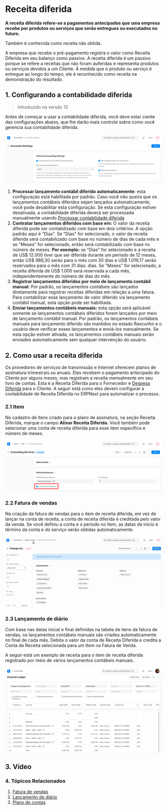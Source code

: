# Receita diferida



**A receita diferida refere-se a pagamentos antecipados que uma empresa recebe por produtos ou serviços que serão entregues ou executados no futuro.**


Também é conhecida como receita não obtida.


A empresa que recebe o pré-pagamento registra o valor como Receita Diferida em seu balanço como passivo. A receita diferida é um passivo porque se refere a receitas que não foram auferidas e representa produtos ou serviços devidos a um Cliente. À medida que o produto ou serviço é entregue ao longo do tempo, ele é reconhecido como receita na demonstração do resultado.


## 1. Configurando a contabilidade diferida


> Introduzido na versão 13


Antes de começar a usar a contabilidade diferida, você deve estar ciente das configurações abaixo, que lhe darão mais controle sobre como você gerencia sua contabilidade diferida.


![Configurações de contabilidade diferida](/files/deferred-accounting-settings.png)


1. **Processar lançamento contábil diferido automaticamente:** esta configuração está habilitada por padrão. Caso você não queira que os lançamentos contábeis diferidos sejam lançados automaticamente, você pode desabilitar esta configuração. Se esta configuração estiver desativada, a contabilidade diferida deverá ser processada manualmente usando [Processar contabilidade diferida](/docs/pt/accounts/process-deferred-accounting)
2. **Contratar lançamentos diferidos com base em:** O valor da receita diferida pode ser contabilizado com base em dois critérios. A opção padrão aqui é “Dias”. Se "Dias" for selecionado, o valor da receita diferida será contabilizado com base no número de dias de cada mês e se "Meses" for selecionado, então será contabilizado com base no número de meses. **Por exemplo:** se "Dias" for selecionado e a receita de US$ 12.000 tiver que ser diferida durante um período de 12 meses, então US$ 986,30 serão para o mês com 30 dias e US$ 1.019,17 serão reservados para o mês com 31 dias. dias. Se "Meses" for selecionado, a receita diferida de US$ 1.000 será reservada a cada mês, independentemente do número de dias do mês.
3. **Registrar lançamentos diferidos por meio de lançamento contábil manual:** Por padrão, os lançamentos contábeis são lançados diretamente para registrar receitas diferidas em relação a uma fatura. Para contabilizar esse lançamento de valor diferido via lançamento contábil manual, esta opção pode ser habilitada.
4. **Enviar lançamentos contábeis manuais:** esta opção será aplicável somente se lançamentos contábeis diferidos forem lançados por meio de lançamento contábil manual. Por padrão, os lançamentos contábeis manuais para lançamento diferido são mantidos no estado Rascunho e o usuário deve verificar esses lançamentos e enviá-los manualmente. Se esta opção estiver ativada, os lançamentos contábeis manuais serão enviados automaticamente sem qualquer intervenção do usuário.


## 2. Como usar a receita diferida


Os provedores de serviços de transmissão e Internet oferecem planos de assinatura trimestrais ou anuais. Eles recebem o pagamento antecipado do Cliente por alguns meses, mas registram a receita mensalmente em seu livro de contas. Esta é a Receita Diferida para o Fornecedor e [Despesa Diferida](/docs/pt/accounts/deferred-expense) para o Cliente. A seguir está como eles devem configurar a contabilidade de Receita Diferida no ERPNext para automatizar o processo.


### 2.1 Item


No cadastro de itens criado para o plano de assinatura, na seção Receita Diferida, marque o campo **Ativar Receita Diferida**. Você também pode selecionar uma conta de receita diferida para esse item específico e número de meses.


![Item com receita diferida](/files/deferred-item.png)


### 2.2 Fatura de vendas


Na criação da fatura de vendas para o item de receita diferida, em vez de lançar na conta de receita, a conta de receita diferida é creditada pelo valor da venda. Se você definiu a conta e o período no Item, as datas de início e término da conta e do serviço serão obtidas automaticamente.


![Fatura com receita diferida](/files/deferred-invoice.gif)


### 2.3 Lançamento de diário


Com base nas datas inicial e final definidas na tabela de itens da fatura de vendas, os lançamentos contábeis manuais são criados automaticamente no final de cada mês. Debita o valor da conta de Receita Diferida e credita a Conta de Receita selecionada para um Item na Fatura de Venda.


A seguir está um exemplo de receita para o item de receita diferida registrado por meio de vários lançamentos contábeis manuais.


![Receita diferida GL](/files/deferred-revenue-gl.png)


## 3. Vídeo






### 4. Tópicos Relacionados


1. [Fatura de vendas](/docs/pt/accounts/sales-invoice)
2. [Lançamento de diário](/docs/pt/accounts/journal-entry)
3. [Plano de contas](/docs/pt/accounts/chart-of-accounts)



